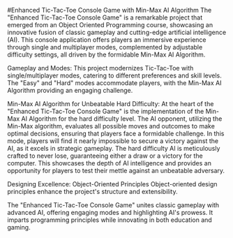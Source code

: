 #Enhanced Tic-Tac-Toe Console Game with Min-Max AI Algorithm
The "Enhanced Tic-Tac-Toe Console Game" is a remarkable project that emerged from an Object Oriented Programming course, showcasing an innovative fusion of classic gameplay and cutting-edge artificial intelligence (AI). This console application offers players an immersive experience through single and multiplayer modes, complemented by adjustable difficulty settings, all driven by the formidable Min-Max AI Algorithm.

Gameplay and Modes:
This project modernizes Tic-Tac-Toe with single/multiplayer modes, catering to different preferences and skill levels. The "Easy" and "Hard" modes accommodate players, with the Min-Max AI Algorithm providing an engaging challenge.

Min-Max AI Algorithm for Unbeatable Hard Difficulty:
At the heart of the "Enhanced Tic-Tac-Toe Console Game" is the implementation of the Min-Max AI Algorithm for the hard difficulty level. The AI opponent, utilizing the Min-Max algorithm, evaluates all possible moves and outcomes to make optimal decisions, ensuring that players face a formidable challenge. In this mode, players will find it nearly impossible to secure a victory against the AI, as it excels in strategic gameplay. The hard difficulty AI is meticulously crafted to never lose, guaranteeing either a draw or a victory for the computer. This showcases the depth of AI intelligence and provides an opportunity for players to test their mettle against an unbeatable adversary.

Designing Excellence: Object-Oriented Principles
Object-oriented design principles enhance the project's structure and extensibility.

The "Enhanced Tic-Tac-Toe Console Game" unites classic gameplay with advanced AI, offering engaging modes and highlighting AI's prowess. It imparts programming principles while innovating in both education and gaming.
